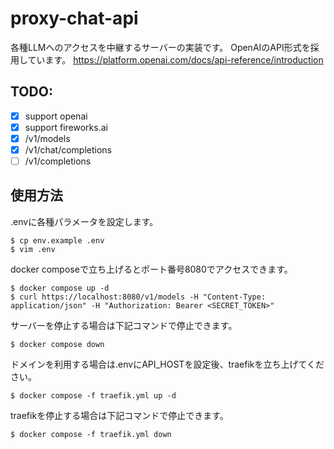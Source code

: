 # proxy-chat-api

各種LLMへのアクセスを中継するサーバーの実装です。
OpenAIのAPI形式を採用しています。
https://platform.openai.com/docs/api-reference/introduction

## TODO:
- [x] support openai
- [x] support fireworks.ai
- [x] /v1/models
- [x] /v1/chat/completions
- [ ] /v1/completions

## 使用方法
.envに各種パラメータを設定します。
```
$ cp env.example .env
$ vim .env
```

docker composeで立ち上げるとポート番号8080でアクセスできます。
```
$ docker compose up -d
$ curl https://localhost:8080/v1/models -H "Content-Type: application/json" -H "Authorization: Bearer <SECRET_TOKEN>"
```

サーバーを停止する場合は下記コマンドで停止できます。
```
$ docker compose down
```

ドメインを利用する場合は.envにAPI_HOSTを設定後、traefikを立ち上げてください。
```
$ docker compose -f traefik.yml up -d
```

traefikを停止する場合は下記コマンドで停止できます。
```
$ docker compose -f traefik.yml down
```
